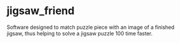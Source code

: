 # jigsaw_friend
Software designed to match puzzle piece with an image of a finished jigsaw, thus helping to solve a jigsaw puzzle 100 time faster.
